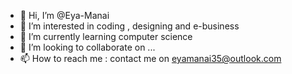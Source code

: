 - 👋 Hi, I’m @Eya-Manai
- 👀 I’m interested in coding , designing and e-business 
- 🌱 I’m currently learning computer science 
- 💞️ I’m looking to collaborate on ...
- 📫 How to reach me : contact me on eyamanai35@outlook.com

<!---
Eya-Manai/Eya-Manai is a ✨ special ✨ repository because its `README.md` (this file) appears on your GitHub profile.
You can click the Preview link to take a look at your changes.
--->
